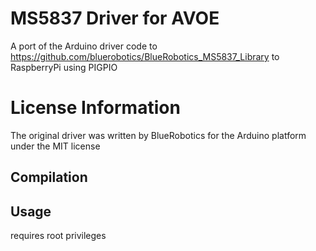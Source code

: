 # MS5837 Driver for AVOE
A port of the Arduino driver code to https://github.com/bluerobotics/BlueRobotics_MS5837_Library to RaspberryPi using PIGPIO
# License Information
The original driver was written by BlueRobotics for the Arduino platform under the MIT license

## Compilation

## Usage
requires root privileges

